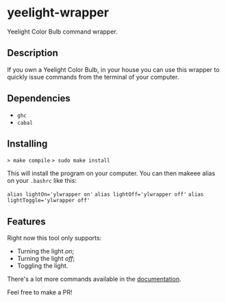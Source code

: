 # yeelight-wrapper

Yeelight Color Bulb command wrapper.

## Description

If you own a Yeelight Color Bulb, in your house you can use this wrapper to quickly issue commands from the terminal of your computer.

## Dependencies

- `ghc`
- `cabal`

## Installing

`> make compile`
`> sudo make install`

This will install the program on your computer. You can then makeee alias on your `.bashrc` like this:

`alias lightOn='ylwrapper on'`
`alias lightOff='ylwrapper off'`
`alias lightToggle='ylwrapper off'`

## Features

Right now this tool only supports:

- Turning the light *on*;
- Turning the light *off*;
- Toggling the light.

There's a lot more commands available in the [documentation](https://www.yeelight.com/download/Yeelight_Inter-Operation_Spec.pdf). 

Feel free to make a PR!
